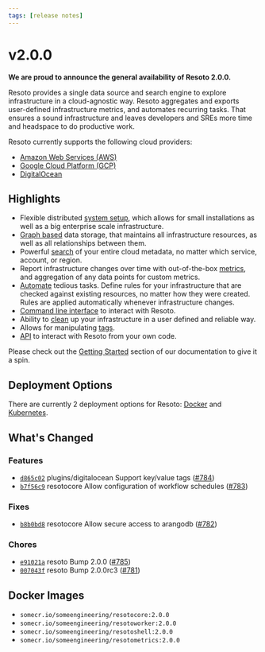 ```yaml
---
tags: [release notes]
---
```


# v2.0.0

**We are proud to announce the general availability of Resoto 2.0.0.**

Resoto provides a single data source and search engine to explore infrastructure in a cloud-agnostic way. Resoto aggregates and exports user-defined infrastructure metrics, and automates recurring tasks. That ensures a sound infrastructure and leaves developers and SREs more time and headspace to do productive work.

Resoto currently supports the following cloud providers:

- [Amazon Web Services (AWS)](/docs/reference/data-models/aws)
- [Google Cloud Platform (GCP)](/docs/reference/data-models/gcp)
- [DigitalOcean](/docs/reference/data-models/digitalocean)

## Highlights

- Flexible distributed [system setup](/docs/concepts/components), which allows for small installations as well as a big enterprise scale infrastructure.
- [Graph based](docs/concepts/graph) data storage, that maintains all infrastructure resources, as well as all relationships between them.
- Powerful [search](/docs/concepts/search) of your entire cloud metadata, no matter which service, account, or region.
- Report infrastructure changes over time with out-of-the-box [metrics](https://github.com/someengineering/resoto/tree/main/resotometrics), and aggregation of any data points for custom metrics.
- [Automate](/docs/concepts/automation) tedious tasks. Define rules for your infrastructure that are checked against existing resources, no matter how they were created. Rules are applied automatically whenever infrastructure changes.
- [Command line interface](/docs/reference/cli) to interact with Resoto.
- Ability to [clean](/docs/reference/cli/clean) up your infrastructure in a user defined and reliable way.
- Allows for manipulating [tags](/docs/reference/cli/tag).
- [API](/docs/reference/api) to interact with Resoto from your own code.

Please check out the [Getting Started](/docs/getting-started) section of our documentation to give it a spin.

## Deployment Options

There are currently 2 deployment options for Resoto: [Docker](/docs/getting-started/installation/docker) and [Kubernetes](/docs/getting-started/installation/kubernetes).

<!--truncate-->

## What's Changed

### Features

- [`d865c02`](https://github.com/someengineering/resoto/commit/d865c02) <span class="badge badge--secondary">plugins/digitalocean</span> Support key/value tags ([#784](https://github.com/someengineering/resoto/pull/784))
- [`b7f56c9`](https://github.com/someengineering/resoto/commit/b7f56c9) <span class="badge badge--secondary">resotocore</span> Allow configuration of workflow schedules ([#783](https://github.com/someengineering/resoto/pull/783))

### Fixes

- [`b8b0bd8`](https://github.com/someengineering/resoto/commit/b8b0bd8) <span class="badge badge--secondary">resotocore</span> Allow secure access to arangodb ([#782](https://github.com/someengineering/resoto/pull/782))

### Chores

- [`e91021a`](https://github.com/someengineering/resoto/commit/e91021a) <span class="badge badge--secondary">resoto</span> Bump 2.0.0 ([#785](https://github.com/someengineering/resoto/pull/785))
- [`007043f`](https://github.com/someengineering/resoto/commit/007043f) <span class="badge badge--secondary">resoto</span> Bump 2.0.0rc3 ([#781](https://github.com/someengineering/resoto/pull/781))

## Docker Images

- `somecr.io/someengineering/resotocore:2.0.0`
- `somecr.io/someengineering/resotoworker:2.0.0`
- `somecr.io/someengineering/resotoshell:2.0.0`
- `somecr.io/someengineering/resotometrics:2.0.0`
